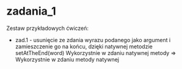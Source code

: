 # zadania_1

Zestaw przykładowych ćwiczeń:
- zad.1 - usunięcie ze zdania wyrazu podanego jako argument i zamieszczenie go na końcu, dzięki natywnej metodzie setAtTheEnd(word)
Wykorzystnie w zdaniu natywnej metody => Wykorzystnie w zdaniu metody natywnej
